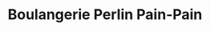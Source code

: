 ---
title: "Boulangerie Perlin Pain-Pain"
url: /ougney/boulangerie-perlin-pain-pain/
shop: boulangerie
---